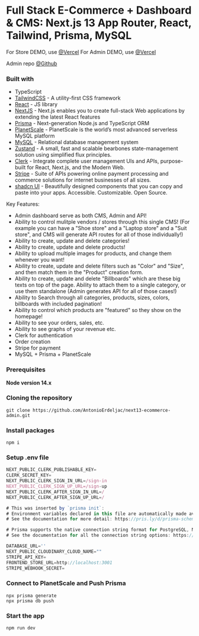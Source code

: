 # Full Stack E-Commerce + Dashboard & CMS: Next.js 13 App Router, React, Tailwind, Prisma, MySQL


For Store DEMO, use [@Vercel](https://clothes-ecommerce-store.vercel.app/)
For Admin DEMO, use [@Vercel](https://clothes-ecommerce-admin.vercel.app/)

Admin repo [@Github](https://github.com/xroobix/clothes-ecommerce-admin)

### Built with

- TypeScript
- [TailwindCSS](https://tailwindcss.com) - A utility-first CSS framework
- [React](https://reactjs.org/) - JS library
- [NextJS](https://nextjs.org) - Next.js enables you to create full-stack Web applications by extending the latest React features
- [Prisma](https://www.prisma.io) - Next-generation Node.js and TypeScript ORM
- [PlanetScale](https://planetscale.com) - PlanetScale is the world’s most advanced serverless MySQL platform
- [MySQL](https://www.mysql.com) - Relational database management system
- [Zustand](https://zustand-demo.pmnd.rs) - A small, fast and scalable bearbones state-management solution using simplified flux principles.
- [Clerk](https://clerk.com) - Integrate complete user management UIs and APIs, purpose-built for React, Next.js, and the Modern Web.
- [Stripe](https://stripe.com) - Suite of APIs powering online payment processing and commerce solutions for internet businesses of all sizes.
- [shadcn UI](https://ui.shadcn.com) - Beautifully designed components that you can copy and paste into your apps. Accessible. Customizable. Open Source.


Key Features:

- Admin dashboard serve as both CMS, Admin and API!
- Ability to control mulitple vendors / stores through this single CMS! (For example you can have a "Shoe store" and a "Laptop store" and a "Suit store", and CMS will generate API routes for all of those individually!)
- Ability to create, update and delete categories!
- Ability to create, update and delete products!
- Ability to upload multiple images for products, and change them whenever you want!
- Ability to create, update and delete filters such as "Color" and "Size", and then match them in the "Product" creation form.
- Ability to create, update and delete "Billboards" which are these big texts on top of the page. Ability to attach them to a single category, or use them standalone (Admin generates API for all of those cases!)
- Ability to Search through all categories, products, sizes, colors, billboards with included pagination!
- Ability to control which products are "featured" so they show on the homepage!
- Ability to see your orders, sales, etc.
- Ability to see graphs of your revenue etc.
- Clerk for authentication
- Order creation
- Stripe for payment
- MySQL + Prisma + PlanetScale

### Prerequisites

**Node version 14.x**

### Cloning the repository

```shell
git clone https://github.com/AntonioErdeljac/next13-ecommerce-admin.git
```

### Install packages

```shell
npm i
```

### Setup .env file


```js
NEXT_PUBLIC_CLERK_PUBLISHABLE_KEY=
CLERK_SECRET_KEY=
NEXT_PUBLIC_CLERK_SIGN_IN_URL=/sign-in
NEXT_PUBLIC_CLERK_SIGN_UP_URL=/sign-up
NEXT_PUBLIC_CLERK_AFTER_SIGN_IN_URL=/
NEXT_PUBLIC_CLERK_AFTER_SIGN_UP_URL=/

# This was inserted by `prisma init`:
# Environment variables declared in this file are automatically made available to Prisma.
# See the documentation for more detail: https://pris.ly/d/prisma-schema#accessing-environment-variables-from-the-schema

# Prisma supports the native connection string format for PostgreSQL, MySQL, SQLite, SQL Server, MongoDB and CockroachDB.
# See the documentation for all the connection string options: https://pris.ly/d/connection-strings

DATABASE_URL=''
NEXT_PUBLIC_CLOUDINARY_CLOUD_NAME=""
STRIPE_API_KEY=
FRONTEND_STORE_URL=http://localhost:3001
STRIPE_WEBHOOK_SECRET=
```

### Connect to PlanetScale and Push Prisma
```shell
npx prisma generate
npx prisma db push
```


### Start the app

```shell
npm run dev
```
